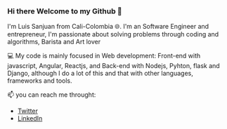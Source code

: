 <div style="background -image: url("./images/1.png");">

### Hi there Welcome to my Github :wave:

<!-- presentation -->

I'm Luis Sanjuan from Cali-Colombia :globe_with_meridians:. I'm an Software Engineer and entrepreneur, I'm passionate about solving problems through coding and algorithms, Barista and Art lover

:computer: My code is mainly focused in Web development: Front-end with javascript, Angular, Reactjs, and Back-end with Nodejs, Pyhton, flask and Django, although I do a lot of this and that with other languages, frameworks and tools.

:mailbox: you can reach me throught:

* <a href="https://twitter.com/lsanjuan92">Twitter</a>
* <a href="https://www.linkedin.com/in/luiscode92/">LinkedIn</a>
</div>
